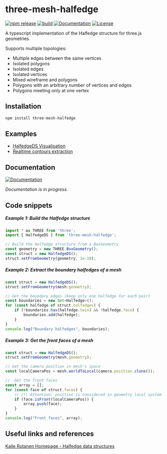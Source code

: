 # three-mesh-halfedge

[![npm release](https://img.shields.io/npm/v/three-mesh-halfedge)](https://www.npmjs.com/package/three-mesh-halfedge)
[![build](https://img.shields.io/github/workflow/status/LokiResearch/three-svg-renderer/build)](https://github.com/LokiResearch/three-mesh-halfedge/actions)
[![Documentation](https://img.shields.io/badge/view-Documentation-blue?label=Open)](https://LokiResearch.github.io/three-mesh-halfedge/doc/index.html)
[![License](https://img.shields.io/badge/License-MIT-green)](#license)

A typescript implementation of the Halfedge structure for three.js geometries.

Supports multiple topologies:
- Multiple edges between the same vertices
- Isolated polygons
- Isolated edges
- Isolated vertices
- Mixed wireframe and polygons
- Polygons with an arbitrary number of vertices and edges
- Polygons meeting only at one vertex

## Installation
```bash
npm install three-mesh-halfedge
```

## Examples

- [HalfedgeDS Visualisation](https://LokiResearch.github.io/three-mesh-halfedge/build-examples/HalfedgeDSVisualisation.html)
- [Realtime contours extraction](https://LokiResearch.github.io/three-mesh-halfedge/build-examples/ExtractContours.html)

## Documentation

[![Documentation](https://img.shields.io/badge/view-Documentation-blue?label=Open)](https://LokiResearch.github.io/three-mesh-halfedge/doc/index.html)

*Documentation is in progress.*

## Code snippets

##### Example 1: Build the Halfedge structure
```ts
import * as THREE from 'three';
import { HalfedgeDS } from 'three-mesh-halfedge';

// Build the Halfedge structure from a BoxGeometry
const geometry = new THREE.BoxGeometry();
const struct = new HalfedgeDS();
struct.setFromGeometry(geometry, 1e-10);
```

##### Example 2: Extract the boundary halfedges of a mesh
```ts
const struct = new HalfedgeDS();
struct.setFromGeometry(mesh.geometry);

// Get the boundary edges (keep only one halfedge for each pair)
const boundaries = new Set<Halfedge>();
for (const halfedge of struct.halfedges) {
	if (!boundaries.has(halfedge.twin) && !halfedge.face) {
		boundaries.add(halfedge);
	}
}
console.log("Boundary halfedges", boundaries);
```


##### Example 3: Get the front faces of a mesh
```ts
const struct = new HalfedgeDS();
struct.setFromGeometry(mesh.geometry);

// Get the camera position in mesh's space
const localCameraPos = mesh.worldToLocal(camera.position.clone());

//  Get the front faces
const array = [];
for (const face of struct.faces) {
	// /!\ Attention: position is considered in geometry local system
	if (face.isFront(localCameraPos)) { 
		array.push(face);
	}
}
console.log("Front faces", array);
```
## Useful links and references

[Kalle Rutanen Homepage - Halfedge data structures](https://kaba.hilvi.org/homepage/blog/halfedge/halfedge.htm)


